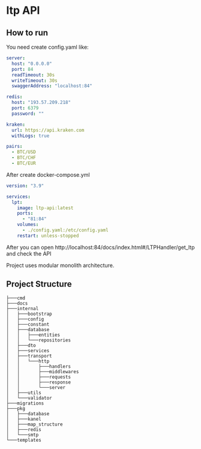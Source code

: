 # ltp API


## How to run 
You need create config.yaml like:
```yaml
server:
  host: "0.0.0.0"
  port: 84
  readTimeout: 30s
  writeTimeout: 30s
  swaggerAddress: "localhost:84"

redis:
  host: "193.57.209.218"
  port: 6379
  password: ""

kraken:
  url: https://api.kraken.com
  withLogs: true

pairs:
  - BTC/USD
  - BTC/CHF
  - BTC/EUR
```
After create docker-compose.yml
```yaml
version: "3.9"

services:
  lpt:
    image: ltp-api:latest
    ports:
      - "81:84"
    volumes:
      - ./config.yaml:/etc/config.yaml
    restart: unless-stopped
```

After you can open http://localhost:84/docs/index.html#/LTPHandler/get_ltp and check the API



Project uses modular monolith architecture.

## Project Structure
```
├───cmd
├───docs
├───internal
│   ├───bootstrap
│   ├───config
│   ├───constant
│   ├───database
│   │   ├───entities
│   │   └───repositories
│   ├───dto
│   ├───services
│   ├───transport
│   │   └───http
│   │       ├───handlers
│   │       ├───middlewares
│   │       ├───requests
│   │       ├───response
│   │       └───server
│   ├───utils
│   └───validator
├───migrations
├───pkg
│   ├───database
│   ├───kanel
│   ├───map_structure
│   ├───redis
│   └───smtp
└───templates
```
